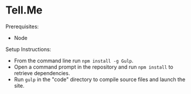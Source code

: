 Tell.Me
=======

Prerequisites:
* Node

Setup Instructions:
* From the command line run ``` npm install -g Gulp ```.
* Open a command prompt in the repository and run ``` npm install ``` to retrieve dependencies.
* Run ``` gulp ``` in the "code" directory to compile source files and launch the site.
